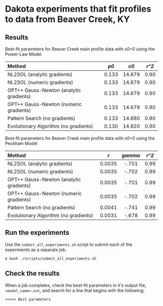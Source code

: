 Dakota experiments that fit profiles to data from Beaver Creek, KY
==================================================================

Results
-------

Best-fit parameters for Beaver Creek main profile data with *x0=0* using the
Power-Law Model

| Method                                  | *p0*  | *c0*   | *r^2* |
| :-------------------------------------- | :---: | :----: | :---: |
| NL2SOL (analytic gradients)             | 0.133 | 14.679 |  0.90 |
| NL2SOL (numeric gradients)              | 0.133 | 14.679 |  0.90 |
| OPT++ Gauss-Newton (analytic gradients) | 0.133 | 14.679 |  0.90 |
| OPT++ Gauss-Newton (numeric gradients)  | 0.133 | 14.679 |  0.90 |
| Pattern Search (no gradients)           | 0.133 | 14.680 |  0.90 |
| Evolutionary Algorithm (no gradients)   | 0.130 | 14.820 |  0.90 |

Best-fit parameters for Beaver Creek main profile data with *x0=0* using the
Peckham Model

| Method                                  |  *r*   | *gamma* | *r^2* |
| :-------------------------------------- | :----: | :-----: | :---: |
| NL2SOL (analytic gradients)             | 0.0035 |  -.701  |  0.99 |
| NL2SOL (numeric gradients)              | 0.0035 |  -.702  |  0.99 |
| OPT++ Gauss-Newton (analytic gradients) | 0.0035 |  -.701  |  0.99 |
| OPT++ Gauss-Newton (numeric gradients)  | 0.0035 |  -.702  |  0.99 |
| Pattern Search (no gradients)           | 0.0041 |  -.741  |  0.99 |
| Evolutionary Algorithm (no gradients)   | 0.0031 |  -.678  |  0.99 |

Run the experiments
-------------------

Use the `submit_all_experiments.sh` script to submit each of the experiments
as a separate job.

    $ bash ./scripts/submit_all_experiments.sh

Check the results
-----------------

When a job completes, check the best-fit parameters in it's output file,
`<model_name>.out`, and search for a line that begins with the following:

    <<<<< Best parameters
